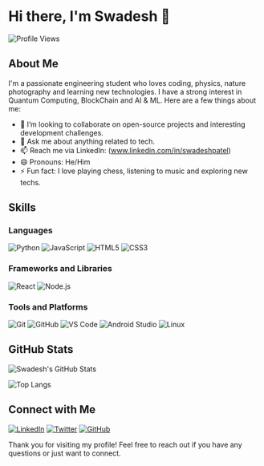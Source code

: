 # Hi there, I'm Swadesh 👋

![Profile Views](https://komarev.com/ghpvc/?username=Swadesh-c0de&style=flat-square)

## About Me

I'm a passionate engineering student who loves coding, physics, nature photography and learning new technologies. I have a strong interest in Quantum Computing, BlockChain and AI & ML. Here are a few things about me:

- 🔭 I’m looking to collaborate on open-source projects and interesting development challenges.
- 💬 Ask me about anything related to tech.
- 📫 Reach me via LinkedIn: (www.linkedin.com/in/swadeshpatel)
- 😄 Pronouns: He/Him
- ⚡ Fun fact: I love playing chess, listening to music and exploring new techs.

## Skills

### Languages

![Python](https://img.shields.io/badge/-Python-3776AB?style=flat-square&logo=python&logoColor=white)
![JavaScript](https://img.shields.io/badge/-JavaScript-F7DF1E?style=flat-square&logo=javascript&logoColor=black)
![HTML5](https://img.shields.io/badge/-HTML5-E34F26?style=flat-square&logo=html5&logoColor=white)
![CSS3](https://img.shields.io/badge/-CSS3-1572B6?style=flat-square&logo=css3&logoColor=white)

### Frameworks and Libraries

![React](https://img.shields.io/badge/-React-61DAFB?style=flat-square&logo=react&logoColor=black)
![Node.js](https://img.shields.io/badge/-Node.js-339933?style=flat-square&logo=node.js&logoColor=white)

### Tools and Platforms

![Git](https://img.shields.io/badge/-Git-F05032?style=flat-square&logo=git&logoColor=white)
![GitHub](https://img.shields.io/badge/-GitHub-181717?style=flat-square&logo=github&logoColor=white)
![VS Code](https://img.shields.io/badge/-VS%20Code-007ACC?style=flat-square&logo=visual-studio-code&logoColor=white)
![Android Studio](https://img.shields.io/badge/-Android%20Studio-3DDC84?style=flat-square&logo=android-studio&logoColor=white)
![Linux](https://img.shields.io/badge/-Linux-FCC624?style=flat-square&logo=linux&logoColor=black)

## GitHub Stats

![Swadesh's GitHub Stats](https://github-readme-stats.vercel.app/api?username=Swadesh-c0de&show_icons=true&theme=radical)

![Top Langs](https://github-readme-stats.vercel.app/api/top-langs/?username=Swadesh-c0de&layout=compact&theme=radical)

## Connect with Me

[![LinkedIn](https://img.shields.io/badge/-LinkedIn-0077B5?style=flat-square&logo=linkedin&logoColor=white)](https://www.linkedin.com/in/swadesh-c0de/)
[![Twitter](https://img.shields.io/badge/-Twitter-1DA1F2?style=flat-square&logo=twitter&logoColor=white)](https://twitter.com/Swadesh_c0de)
[![GitHub](https://img.shields.io/badge/-GitHub-181717?style=flat-square&logo=github&logoColor=white)](https://github.com/Swadesh-c0de)

Thank you for visiting my profile! Feel free to reach out if you have any questions or just want to connect.
